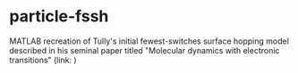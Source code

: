 # particle-fssh
MATLAB recreation of Tully's initial fewest-switches surface hopping model described in his seminal paper titled "Molecular dynamics with electronic transitions" (link: )
